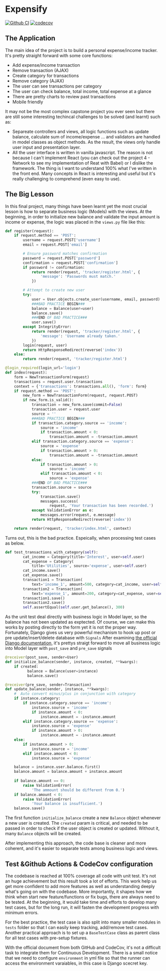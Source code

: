 # Expensify

[![Github CI](https://github.com/infantiablue/expensify/actions/workflows/django.yml/badge.svg)](https://github.com/infantiablue/expensify/actions/workflows/django.yml) [![codecov](https://codecov.io/gh/infantiablue/expensify/branch/main/graph/badge.svg?token=T9JT3Y71PO)](https://codecov.io/gh/infantiablue/expensify)

## The Application

The main idea of the project is to build a personal expense/income tracker. It's pretty straight forward with some core functions:

- Add expense/income transaction
- Remove transaction (AJAX)
- Create category for transactions
- Remove category (AJAX)
- The user can see transactions per category
- The user can check balance, total income, total expense at a glance
- There are pretty charts to review past transactions
- Mobile friendly

It may not be the most complex capstone project you ever seen but there are still some interesting techincal challenges to be solved (and learnt) such as:

- Separeate controllers and views, all logic functions such as update balance, calculate sum of income/expense ... and validators are handled in model classes as object methods. As the result, the views only handle user input and presentation layer.
- All the user interface is written in vanilla javascript. The reason is not because I can't implement React (you can check out the project 4 - Network to see my implementation of Reat with Babel) or I dislike the framework. The thing is I want to understand 100% what I've written in the front end. Many concepts in React is interesting and useful but it's really challenging to comprehend (even easy to use).

## The Big Lesson

In this final project, many things have been learnt yet the most crucial lesson is how to separate business logic (Models) with the views. At the beginning, in order to initialize new balance and validate the input amount is income or expense, the logic was placed in the `views.py` file like this:

```python
def register(request):
    if request.method == 'POST':
        username = request.POST['username']
        email = request.POST['email']

        # Ensure password matches confirmation
        password = request.POST['password']
        confirmation = request.POST['confirmation']
        if password != confirmation:
            return render(request, 'tracker/register.html', {
                'message': 'Passwords must match.'
            })

        # Attempt to create new user
        try:
            user = User.objects.create_user(username, email, password)
            ###BAD PRACTICE BEGIN###
            balance = Balance(user=user)
            balance.save()
            ###END OF BAD PRACTICE###
            user.save()
        except IntegrityError:
            return render(request, 'tracker/register.html', {
                'message': 'Username already taken.'
            })
        login(request, user)
        return HttpResponseRedirect(reverse('index'))
    else:
        return render(request, 'tracker/register.html')

@login_required(login_url='login')
def index(request):
    form = NewTransactionForm(request)
    transactions = request.user.transactions
    context = {'transactions': transactions.all(), 'form': form}
    if request.method == 'POST':
        new_form = NewTransactionForm(request, request.POST)
        if new_form.is_valid():
            transaction = new_form.save(commit=False)
            transaction.user = request.user
            source = ''
            ###BAD PRACTICE BEGIN###
            if transaction.category.source == 'income':
                source = 'income'
                if transaction.amount < 0:
                    transaction.amount = -transaction.amount
            elif transaction.category.source == 'expense':
                source = 'expense'
                if transaction.amount > 0:
                    transaction.amount = -transaction.amount
            else:
                if transaction.amount > 0:
                    source = 'income'
                elif transaction.amount < 0:
                    source = 'expense'
            ###END OF BAD PRACTICE###
            transaction.source = source
            try:
                transaction.save()
                messages.success(
                    request, 'Your transaction has been recorded.')
            except ValidationError as e:
                messages.error(request, e.message)
            return HttpResponseRedirect(reverse('index'))

    return render(request, 'tracker/index.html', context)
```

Turns out, this is the bad practice. Espeically, when processing test cases as below.

```python
def test_transactions_with_category(self):
        cat_income = Category(title='Interest', user=self.user)
        cat_expense = Category(
            title='Utilities', source='expense', user=self.user)
        cat_income.save()
        cat_expense.save()
        transaction1 = Transaction(
            text='income_1', amount=500, category=cat_income, user=self.user)
        transaction2 = Transaction(
            text='expense_1', amount=200, category=cat_expense, user=self.user)
        transaction1.save()
        transaction2.save()
        self.assertEqual(self.user.get_balance(), 300)
```

As the unit test deal directly with business logic in Model layer, so the balance has not been updated as exptected. Of course, we can make this works by posting directly to the form yet it is not the proper way. Fortunately, Django gives us very powerful mechanism to hook up post or pre update/insert/delete database with `Signals` After examining [the official Django documentation](https://docs.djangoproject.com/en/3.2/topics/signals/), it's prettys straigt forward to move all business logic into Model layer with `post_save` and `pre_save` signals

```python
@receiver(post_save, sender=User)
def initialize_balance(sender, instance, created, **kwargs):
    if created:
          balance = Balance(user=instance)
          balance.save()

@receiver(pre_save, sender=Transaction)
def update_balance(sender, instance, **kwargs):
    #  Auto convert minus/plus in conjunction with category
    if instance.category:
        if instance.category.source == 'income':
            instance.source = 'income'
            if instance.amount < 0:
                instance.amount = -instance.amount
        elif instance.category.source == 'expense':
            instance.source = 'expense'
            if instance.amount > 0:
                instance.amount = -instance.amount
    else:
        if instance.amount > 0:
            instance.source = 'income'
        elif instance.amount < 0:
            instance.source = 'expense'

    balance = instance.user.balance.first()
    balance.amount = balance.amount + instance.amount
    
    if balance.amount == 0:
        raise ValidationError(
            'The ammount should be different from 0.')
    if balance.amount < 0:
        raise ValidationError(
            'Your balance is insufficient.')
    balance.save()
```

The first function `initialize_balance` create a new `Balance` object whenever a new user is created. The `created` param is critical, and needed to be passed in order to check if the user object is created or updated. Without it, many `Balance` objects will be created.

After implementing this approach, the code base is cleaner and more coherent, and it's easier to separate tests among business logic and views.

## Test &Github Actions & CodeCov configuration

The codebase is reached at 100% coverage all code with unit test. It's not an huge achievement but this result took a lot of efforts. This work help us get more confident to add more features as well as understanding deeply what's going on with the codebase. More importantly, it shapes how we think when start new feature/functions or fix bugs, there are always need to be tested. At the beginning, it would take time and efforts to develop many test cases, but for the long run, it will fasten the development progress with minimum errors.

For the best practice, the test case is also split into many smaller modules in `tests` folder so that I can easily keep tracking, add/remove test cases. Another practical approach is to set up a `BaseTestCase` class as parent class for all test cases with pre-setup fixtures.

With the official document from both GitHub and CodeCov, it's not a difficult task to integrate them for Continuous Development. There is a small notice that we need to configure `environment` in yml file so that the runner can access the environment varaiables, in this case is Django scecret key.
